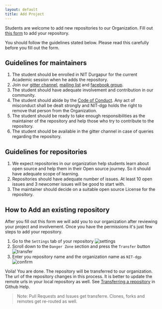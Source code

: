 ```yaml
---
layout: default
title: Add Project
---
```


Students are welcome to add new repositories to our Organization. Fill out [this form](https://goo.gl/forms/qJ2wXrD7UlKc0V8V2) to add your repository.

You should follow the guidelines stated below. Please read this carefully before you fill out the form.

## Guidelines for maintainers
1. The student should be enrolled in NIT Durgapur for the current Academic session when he adds the repository.
2. Join our [gitter channel](https://gitter.im/NIT-dgp/General), [mailing list](https://groups.google.com/forum/?hl=en#!forum/nitdopensource) and [facebook group](https://www.facebook.com/groups/NITDgpOS).
3. The student should have adequate involvement and contribution in our community.
4. The student should abide by the [Code of Conduct](https://github.com/NIT-dgp/Guidelines/blob/master/CODE_OF_CONDUCT.md). Any act of misconduct shall be dealt strongly and NIT-dgp holds the right to remove that person from the Organization.
5. The student should be ready to take enough responsibilities as the maintainer of the repository and help those who try to contribute to the repository.
6. The student should be available in the gitter channel in case of queries regarding the repository.

## Guidelines for repositories
1. We expect repositories in our organization help students learn about open source and help them in their Open source journey. So it should have adequate scope of learning.
2. Repositories should have adequate number of issues. At least 10 open issues and 3 newcomer issues will be good to start with.
3. The maintainer should decide on a suitable open source License for the repository.

## How to Add an existing repository
After you fill out this form we will add you to our organization after reviewing your project and involvement. Once you have the permissions it's just few steps to add your repository.

1. Go to the `Settings` tab of your repository
![settings](https://cloud.githubusercontent.com/assets/10486343/22163632/978dd1f4-df79-11e6-8413-25124024cfbc.png)
2. Scroll down to the `Danger Zone` section and press the `Transfer` button
![transfer](https://cloud.githubusercontent.com/assets/10486343/22163645/a19ad584-df79-11e6-9c90-5336a8dcb183.png)
3. Enter you repository name and the organization name as `NIT-dgp`
![confirm](https://cloud.githubusercontent.com/assets/10486343/22163648/a83d49b2-df79-11e6-94ed-b54be5fc6f88.png)

Voila! You are done. The repository will be transferred to  our organization. The url of the repository changes in this process. It is better to update the remote urls in your local repository as well. See [Transferring a repository](https://help.github.com/articles/about-repository-transfers/) in Github Help.
>Note: Pull Requests and Issues get transferre. Clones, forks and remotes
get re-routed as well.

